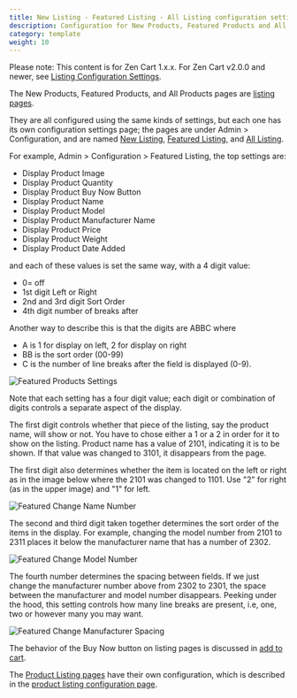 ```yaml
---
title: New Listing - Featured Listing - All Listing configuration settings for Zen Cart v1.x.x
description: Configuration for New Products, Featured Products and All Products pages for Zen Cart v1.x.x
category: template 
weight: 10
---
```


Please note: This content is for Zen Cart 1.x.x.  For Zen Cart v2.0.0 and newer, see [Listing Configuration Settings](/user/template/new_featured_all_listing_page_configuration_v1/).

The New Products, Featured Products, and All Products pages 
are [listing pages](/user/storefront_pages/listing_pages/).  

They are all configured using the same kinds of settings, but each one 
has its own configuration settings page; the pages are under Admin > Configuration, and are named
[New Listing](/user/admin_pages/configuration/configuration_newlisting/),
[Featured Listing](/user/admin_pages/configuration/configuration_featuredlisting/), and 
[All Listing](/user/admin_pages/configuration/configuration_alllisting/).

For example, Admin > Configuration > Featured Listing, the top settings are:

- Display Product Image	
- Display Product Quantity	
- Display Product Buy Now Button	
- Display Product Name
- Display Product Model	
- Display Product Manufacturer Name	
- Display Product Price
- Display Product Weight
- Display Product Date Added

and each of these values is set the same way, with a 4 digit value: 

- 0= off
- 1st digit Left or Right
- 2nd and 3rd digit Sort Order
- 4th digit number of breaks after

Another way to describe this is that the digits are ABBC where 

- A is 1 for display on left, 2 for display on right 
- BB is the sort order (00-99)
- C is the number of line breaks after the field is displayed (0-9).

![Featured Products Settings](/images/featured_products_settings.png) 

Note that each setting has a four digit value; each digit or combination of digits controls a separate aspect of the display. 

The first digit controls whether that piece of the listing, say the product name, will show or not. You have to chose either a 1 or a 2 in order for it to show on the listing. Product name has a value of 2101, indicating it is to be shown. If that value was changed to 3101, it disappears from the page. 

The first digit also determines whether the item is located on the left or right as in the image below where the 2101 was changed to 1101. Use "2" for right (as in the upper image) and "1" for left. 

![Featured Change Name Number](/images/featured_product_settings2.png) 

The second and third digit taken together determines the sort order of the items in the display. For example, changing the model number from 2101 to 2311 places it below the manufacturer name that has a number of 2302. 

![Featured Change Model Number](/images/featured_product_settings3.png) 

The fourth number determines the spacing between fields. If we just change the manufacturer number above from 2302 to 2301, the space between the manufacturer and model number disappears. Peeking under the hood, this setting controls how many line breaks are present, i.e, one, two or however many you may want. 

![Featured Change Manufacturer Spacing](/images/featured_product_settings4.png) 

The behavior of the Buy Now button on listing pages is discussed in [add to cart](/user/storefront_pages/add_to_cart/). 

The [Product Listing pages](/user/storefront_pages/product_listing/) have their own configuration, which is described in the [product listing configuration page](/user/template/product_listing_page_configuration/). 

